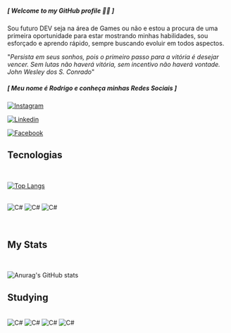 
##### [ Welcome to my GitHub profile 🫶🏽 ]
Sou futuro DEV seja na área de Games ou não e estou a procura de uma primeira oportunidade para estar mostrando minhas habilidades, sou esforçado e aprendo rápido, sempre buscando evoluir em todos aspectos.

"_Persista em seus sonhos, pois o primeiro passo para a vitória é desejar vencer. Sem lutas não haverá vitória, sem incentivo não haverá vontade. John Wesley dos S. Conrado_"

##### [ Meu nome é Rodrigo e conheça minhas Redes Sociais ]

[![Instagram](https://img.shields.io/badge/Instagram-E4405F?style=for-the-badge&logo=instagram&logoColor=white)](https://www.instagram.com/rodrigostark_/)

[![Linkedin](https://img.shields.io/badge/LinkedIn-0077B5?style=for-the-badge&logo=linkedin&logoColor=white)](https://www.linkedin.com/in/rodrigo-augusto-568835248/)

[![Facebook](https://img.shields.io/badge/Facebook-1877F2?style=for-the-badge&logo=facebook&logoColor=white)](https://www.facebook.com/RodrigoKSKSKS)



## Tecnologias 
<br>

[![Top Langs](https://github-readme-stats.vercel.app/api/top-langs/?username=RodrigoStark&layout=donut)](https://github.com/anuraghazra/github-readme-stats)
<div style= "display: incline_block"><br/>
<img align="center" alt="C#" src="https://img.shields.io/badge/C%23-239120?style=for-the-badge&logo=c-sharp&logoColor=white"/>
<img align="center" alt="C#" src="https://img.shields.io/badge/Java-ED8B00?style=for-the-badge&logo=openjdk&logoColor=white"/>
<img align="center" alt="C#" src="https://img.shields.io/badge/MySQL-00000F?style=for-the-badge&logo=mysql&logoColor=white"/>
  
</div>
<br><br>

## My Stats

<br>

![Anurag's GitHub stats](https://github-readme-stats.vercel.app/api?username=RodrigoStark&show_icons=true&theme=merko)

## Studying
<br>
<img align="center" alt="C#" src="https://img.shields.io/badge/HTML5-E34F26?style=for-the-badge&logo=html5&logoColor=white"/>
<img align="center" alt="C#" src="https://img.shields.io/badge/CSS3-1572B6?style=for-the-badge&logo=css3&logoColor=white"/>
<img align="center" alt="C#" src="https://img.shields.io/badge/Node.js-43853D?style=for-the-badge&logo=node.js&logoColor=white"/>
<img align="center" alt="C#" src="https://img.shields.io/badge/JavaScript-F7DF1E?style=for-the-badge&logo=javascript&logoColor=black"/>






